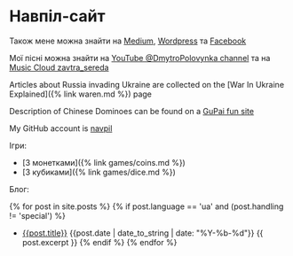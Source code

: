 # Навпіл-сайт

Також мене можна знайти на [Medium](https://medium.com/@navpil), 
[Wordpress](https://navpil.wordpress.com/) 
та [Facebook](https://www.facebook.com/dmytro.polovynka)

Мої пісні можна знайти на [YouTube @DmytroPolovynka channel](https://www.youtube.com/@dmytropolovynka)
та на [Music Cloud zavtra_sereda](https://soundcloud.com/zavtra_sereda)

Articles about Russia invading Ukraine are collected on the [War In Ukraine Explained]({% link waren.md %}) page

Description of Chinese Dominoes can be found on a [GuPai fun site](https://gupai.wordpress.com/)

My GitHub account is [navpil](https://github.com/navpil)

Ігри:

 - [З монетками]({% link games/coins.md %})
 - [З кубиками]({% link games/dice.md %})

Блог:

{% for post in site.posts %}
  {% if post.language == 'ua' and (post.handling != 'special') %}
  - [{{post.title}}]({{post.url}}) {{post.date | date_to_string | date: "%Y-%b-%d"}}
    {{ post.excerpt }}
  {% endif %} 
{% endfor %}


